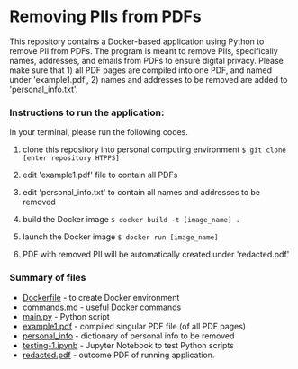 # Removing PIIs from PDFs

This repository contains a Docker-based application using Python to remove PII from PDFs. The program is meant to remove PIIs, specifically names, addresses, and emails from PDFs to ensure digital privacy. Please make sure that 1) all PDF pages are compiled into one PDF, and named under 'example1.pdf', 2) names and addresses to be removed are added to 'personal_info.txt'. 

### Instructions to run the application:
In your terminal, please run the following codes.

1. clone this repository into personal computing environment 
`$ git clone [enter repository HTPPS]`

2. edit 'example1.pdf' file to contain all PDFs 

3. edit 'personal_info.txt' to contain all names and addresses to be removed

4. build the Docker image 
`$ docker build -t [image_name] . `

5. launch the Docker image
`$ docker run [image_name]`

6. PDF with removed PII will be automatically created under 'redacted.pdf'

### Summary of files
- [Dockerfile](https://github.com/redcarrott/Personal-Projects/blob/main/Dockerfile) - to create Docker environment
- [commands.md](https://github.com/redcarrott/Personal-Projects/blob/main/commands.md) - useful Docker commands
- [main.py](https://github.com/redcarrott/Personal-Projects/blob/main/main.py) - Python script
- [example1.pdf](https://github.com/redcarrott/Personal-Projects/blob/main/example1.pdf) - compiled singular PDF file (of all PDF pages)
- [personal_info](https://github.com/redcarrott/Personal-Projects/blob/main/personal_info.txt) - dictionary of personal info to be removed
- [testing-1.ipynb](https://github.com/redcarrott/Personal-Projects/blob/main/testing-1.ipynb) - Jupyter Notebook to test Python scripts
- [redacted.pdf](https://github.com/redcarrott/Personal-Projects/blob/main/redacted.pdf) - outcome PDF of running application.
